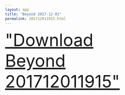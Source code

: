 ```yaml
---
layout: app
title: "Beyond 2017-12-01"
permalink: 201712011915.html
---
```

<div class="pure-g">
    <div class="pure-u-1-1" style="font-size: 4em">
        <a class="pure-button-primary" href="itms-services://?action=download-manifest&url=https%3A%2F%2Flitsungyisigono.github.io%2FTestScript%2Fmanifests%2F201712011915.plist"><i class="fa fa-download" aria-hidden="true"></i>"Download Beyond 201712011915"</a>
    </div>
</div>